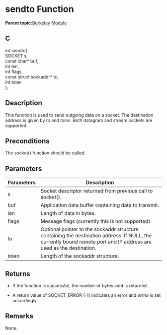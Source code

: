 # sendto Function

**Parent topic:**[Berkeley Module](GUID-5F35C98C-EC8E-40FF-9B62-3B31D508F820.md)

## C

int sendto\(<br />SOCKET s,<br />const char\* buf,<br />int len,<br />int flags,<br />const struct sockaddr\* to,<br />int tolen<br />\);

## Description

This function is used to send outgoing data on a socket. The destination address is given by *to* and *tolen*. Both datagram and stream sockets are supported.

## Preconditions

The socket\(\) function should be called.

## Parameters

|Parameters|Description|
|----------|-----------|
|s|Socket descriptor returned from previous call to socket\(\).|
|buf|Application data buffer containing data to transmit.|
|len|Length of data in bytes.|
|flags|Message flags \(currently this is not supported\).|
|to|Optional pointer to the sockaddr structure containing the destination address. If NULL, the currently bound remote port and IP address are used as the destination.|
|tolen|Length of the sockaddr structure.|

## Returns

-   If the function is successful, the number of bytes sent is returned.

-   A return value of SOCKET\_ERROR \(-1\) indicates an error and *errno* is set accordingly.


## Remarks

None.

